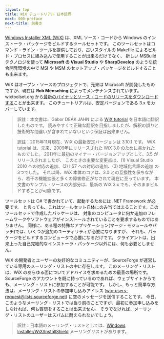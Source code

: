```yaml
---
layout: top
title: WiX チュートリアル 日本語訳
next: 000-preface
next-title: 前書き
---
```

[Windows Installer XML (WiX)](http://wixtoolset.org/) は、XML ソース・コードから Windows のインストーラ・パッケージをビルドするツールセットです。
このツールセットはコマンド・ライン・ツールを提供しており、古いスタイルの Makefile によるビルド・プロセスに組み込んで使用することが出来るだけでなく、
新しい MSBuild テクノロジを使って **Microsoft の Visual Studio** や **SharpDevelop** のような統合開発環境の中で
MSI や MSM のセットアップ・パッケージをビルドすることも出来ます。

WiX はオープン・ソースのプロジェクトで、元来は Microsoft が開発したものですが、現在は **Rob Mensching** によってメンテナンスされています。
wixtoolset.org から[最新のバイナリとソース・コードのリリースをダウンロードする](http://wixtoolset.org/releases/)ことが出来ます。
このチュートリアルは、安定バージョンである 3.x をカバーしています。

> 訳註：本文書は、Gábor DEÁK JAHN による [WiX tutorial](https://www.firegiant.com/wix/tutorial/) を日本語に翻訳したものです。
> 読みやすくて正確な翻訳を目指しましたが、解釈の誤りと技術的な間違いが含まれていないという保証は出来ません。

> 訳註：2015年11月現在、WiX の最新安定バージョンは 3.10.1 です。
> WiX tutorial は、元来、2009年にリリースされた WiX 3.0 のために書かれたものでした。
> 2011年に最初のマイナー・バージョンアップとして、3.5 がリリースされましたが、
> このときの主要な変更点は、(1) Visual Studio 2010 への対応の追加、(2) IIS7 への対応の追加、(3) 地域化言語の追加 の3つでした。
> それ以降、WiX 本体のコアは、3.0 との互換性を保ちながら、若干の機能拡張と多くの障害修正がなされて現在に至っています。
> 本文書のサンプル・ソースの大部分は、最新の WiX 3.x でも、そのままビルドすることが可能です。

ツールセットは C# で書かれていて、起動するためには .NET Framework が必要です。
と言っても、これはツールセット自体にのみ当てはまることです。このツールセットで作成したパッケージは、
対象のコンピュータに何か追加のフレームワークやソフトウェアがインストールされていることを要求するものではありません。
同様に、ある種の特殊なアプリケーション(マージ・モジュールやパッチ)では、いくつか追加のユーティリティが必要になりますが、
それも、パッケージをビルドするコンピュータで必要になるだけです。
クライアントは、出来上った自己完結的なインストーラ・パッケージ以外には、何も必要としません。

WiX の開発者とユーザーの友好的なコミュニティーが、SourceForge が運営している専用のメーリング・リストの中に存在します。
このメーリング・リストは、WiX のあらゆる面についてアドバイスを求めるための最善の場所です。
SourceForge のアカウントを既に持っているのであれば、ウェブサイトからでも、メーリング・リストに参加することが可能です。
しかし、もっと簡単な方法は、メーリング・リストの参加申し込みアドレス (<wix-users-request@lists.sourceforge.net>) に空のメッセージを送信することです。
今日、このようなメーリング・リストでは当り前のことですが、最初に参加申し込みをしなければ、何も質問をすることは出来ません。
そうでなければ、メーリング・リストのユーザーはスパムに耐えられないでしょう。

> 訳註：日本語のメーリング・リストとしては、[Windows Installer/WiX/InstallShield](http://www.freeml.com/msi) メーリングリストがあります。
